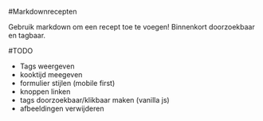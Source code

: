 #Markdownrecepten

Gebruik markdown om een recept toe te voegen!
Binnenkort doorzoekbaar en tagbaar.


#TODO
- Tags weergeven
- kooktijd meegeven
- formulier stijlen (mobile first)
- knoppen linken
- tags doorzoekbaar/klikbaar maken (vanilla js)
- afbeeldingen verwijderen
